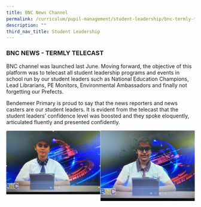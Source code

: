 ```yaml
---
title: BNC News Channel
permalink: /curriculum/pupil-management/student-leadership/bnc-termly-telecast/
description: ""
third_nav_title: Student Leadership
---
```

### BNC NEWS - TERMLY TELECAST

BNC channel was launched last June. Moving forward, the objective of this platform was to telecast all student leadership programs and events in school run by our student leaders such as National Education Champions, Lead Librarians, PE Monitors, Environmental Ambassadors and finally not forgetting our Prefects.&nbsp;

Bendemeer Primary is proud to say that the news reporters and news casters are our student leaders.&nbsp;It is evident from the telecast that the student leaders’ confidence level was boosted and they spoke eloquently, articulated fluently and presented confidently.

  
<img src="/images/bnc1.jpg" align="left" style="width:50%">
		 
<img src="/images/bnc2.jpg" align="right" style="width:50%">